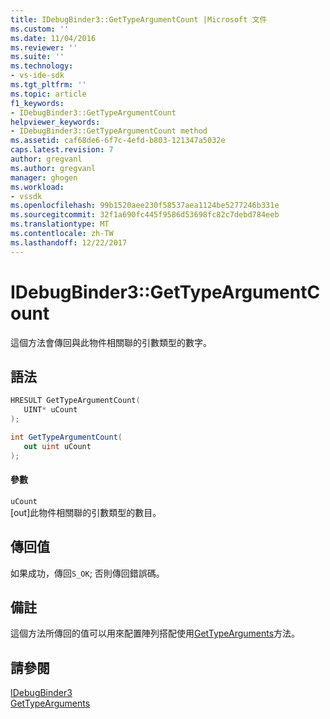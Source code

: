```yaml
---
title: IDebugBinder3::GetTypeArgumentCount |Microsoft 文件
ms.custom: ''
ms.date: 11/04/2016
ms.reviewer: ''
ms.suite: ''
ms.technology:
- vs-ide-sdk
ms.tgt_pltfrm: ''
ms.topic: article
f1_keywords:
- IDebugBinder3::GetTypeArgumentCount
helpviewer_keywords:
- IDebugBinder3::GetTypeArgumentCount method
ms.assetid: caf68de6-6f7c-4efd-b803-121347a5032e
caps.latest.revision: 7
author: gregvanl
ms.author: gregvanl
manager: ghogen
ms.workload:
- vssdk
ms.openlocfilehash: 99b1520aee230f58537aea1124be5277246b331e
ms.sourcegitcommit: 32f1a690fc445f9586d53698fc82c7debd784eeb
ms.translationtype: MT
ms.contentlocale: zh-TW
ms.lasthandoff: 12/22/2017
---
```

# <a name="idebugbinder3gettypeargumentcount"></a>IDebugBinder3::GetTypeArgumentCount
這個方法會傳回與此物件相關聯的引數類型的數字。  
  
## <a name="syntax"></a>語法  
  
```cpp  
HRESULT GetTypeArgumentCount(  
   UINT* uCount  
);  
```  
  
```csharp  
int GetTypeArgumentCount(  
   out uint uCount  
);  
```  
  
#### <a name="parameters"></a>參數  
 `uCount`  
 [out]此物件相關聯的引數類型的數目。  
  
## <a name="return-value"></a>傳回值  
 如果成功，傳回`S_OK`; 否則傳回錯誤碼。  
  
## <a name="remarks"></a>備註  
 這個方法所傳回的值可以用來配置陣列搭配使用[GetTypeArguments](../../../extensibility/debugger/reference/idebugbinder3-gettypearguments.md)方法。  
  
## <a name="see-also"></a>請參閱  
 [IDebugBinder3](../../../extensibility/debugger/reference/idebugbinder3.md)   
 [GetTypeArguments](../../../extensibility/debugger/reference/idebugbinder3-gettypearguments.md)